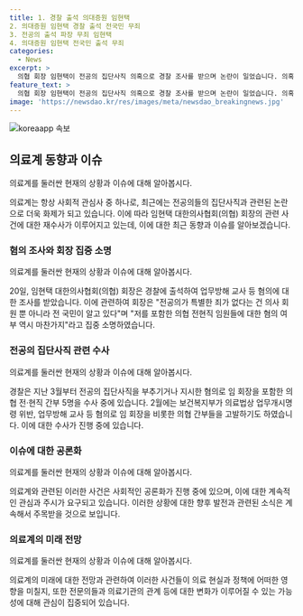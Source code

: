 ```yaml
---
title: 1. 경찰 출석 의대증원 임현택
2. 의대증원 임현택 경찰 출석 전국민 무죄
3. 전공의 출석 파장 무죄 임현택
4. 의대증원 임현택 전국민 출석 무죄
categories:
  - News
excerpt: >
  의협 회장 임현택이 전공의 집단사직 의혹으로 경찰 조사를 받으며 논란이 일었습니다. 의혹을 받는 5명의 의협 간부들 중 하나로, 지난번 소환 조사를 거부한 적이 있는 임 회장은 오늘 출석하여 직접적인 의혹 부인과 함께 경찰의 조사를 받았습니다. 전공의 집단사직 부추기 혐의는 3월부터 수사 중이며, 보건복지부는 의협 간부들을 상대로 업무방해 교사 등 혐의로 고발했습니다.
feature_text: >
  의협 회장 임현택이 전공의 집단사직 의혹으로 경찰 조사를 받으며 논란이 일었습니다. 의혹을 받는 5명의 의협 간부들 중 하나로, 지난번 소환 조사를 거부한 적이 있는 임 회장은 오늘 출석하여 직접적인 의혹 부인과 함께 경찰의 조사를 받았습니다. 전공의 집단사직 부추기 혐의는 3월부터 수사 중이며, 보건복지부는 의협 간부들을 상대로 업무방해 교사 등 혐의로 고발했습니다.
image: 'https://newsdao.kr/res/images/meta/newsdao_breakingnews.jpg'
---
```


<p><img src="https://newsdao.kr/res/images/meta/newsdao_breakingnews.jpg" alt="koreaapp 속보" /></p>

<h2 data-ke-size="size26">의료계 동향과 이슈</h2>

<p>의료계를 둘러싼 현재의 상황과 이슈에 대해 알아봅시다.</p>

<p data-ke-size="size16">의료계는 항상 사회적 관심사 중 하나로, 최근에는 전공의들의 집단사직과 관련된 논란으로 더욱 화제가 되고 있습니다. 이에 따라 임현택 대한의사협회(의협) 회장의 관련 사건에 대한 재수사가 이루어지고 있는데, 이에 대한 최근 동향과 이슈를 알아보겠습니다.</p>

<h3><b>혐의 조사와 회장 집중 소명</b></h3>

<p>의료계를 둘러싼 현재의 상황과 이슈에 대해 알아봅시다.</p>

<p data-ke-size="size16">20일, 임현택 대한의사협회(의협) 회장은 경찰에 출석하여 업무방해 교사 등 혐의에 대한 조사를 받았습니다. 이에 관련하여 회장은 "전공의가 특별한 죄가 없다는 건 의사 회원 뿐 아니라 전 국민이 알고 있다"며 "저를 포함한 의협 전현직 임원들에 대한 혐의 여부 역시 마찬가지"라고 집중 소명하였습니다.</p>

<h3><b>전공의 집단사직 관련 수사</b></h3>

<p>의료계를 둘러싼 현재의 상황과 이슈에 대해 알아봅시다.</p>

<p data-ke-size="size16">경찰은 지난 3월부터 전공의 집단사직을 부추기거나 지시한 혐의로 임 회장을 포함한 의협 전·현직 간부 5명을 수사 중에 있습니다. 2월에는 보건복지부가 의료법상 업무개시명령 위반, 업무방해 교사 등 혐의로 임 회장을 비롯한 의협 간부들을 고발하기도 하였습니다. 이에 대한 수사가 진행 중에 있습니다.</p>

<h3><b>이슈에 대한 공론화</b></h3>

<p>의료계를 둘러싼 현재의 상황과 이슈에 대해 알아봅시다.</p>

<p data-ke-size="size16">의료계와 관련된 이러한 사건은 사회적인 공론화가 진행 중에 있으며, 이에 대한 계속적인 관심과 주시가 요구되고 있습니다. 이러한 상황에 대한 향후 발전과 관련된 소식은 계속해서 주목받을 것으로 보입니다.</p>

<h3><b>의료계의 미래 전망</b></h3>

<p>의료계를 둘러싼 현재의 상황과 이슈에 대해 알아봅시다.</p>

<p data-ke-size="size16">의료계의 미래에 대한 전망과 관련하여 이러한 사건들이 의료 현실과 정책에 어떠한 영향을 미칠지, 또한 전문의들과 의료기관의 관계 등에 대한 변화가 이루어질 수 있는 가능성에 대해 관심이 집중되어 있습니다.</p>

<p data-ke-size="size16">&nbsp;</p>

